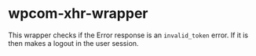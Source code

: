 # wpcom-xhr-wrapper

This wrapper checks if the Error response is an `invalid_token` error. If it is then makes a logout in the user session.
